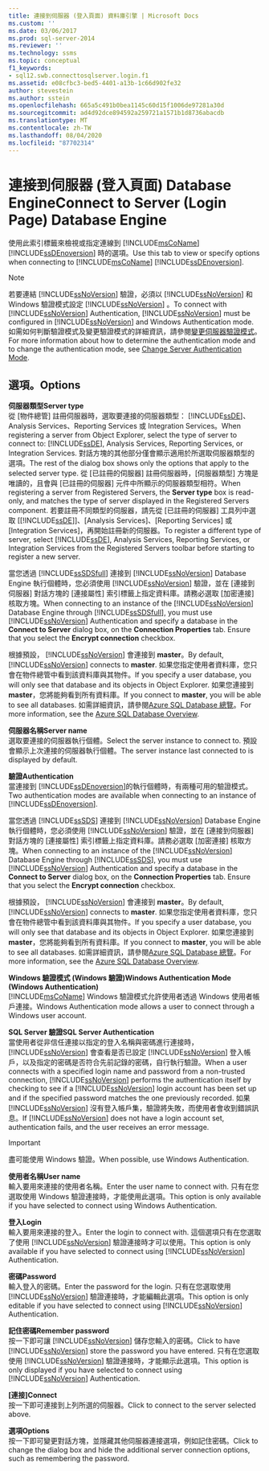 ```yaml
---
title: 連接到伺服器 (登入頁面) 資料庫引擎 | Microsoft Docs
ms.custom: ''
ms.date: 03/06/2017
ms.prod: sql-server-2014
ms.reviewer: ''
ms.technology: ssms
ms.topic: conceptual
f1_keywords:
- sql12.swb.connecttosqlserver.login.f1
ms.assetid: e08cfbc3-bed5-4401-a13b-1c66d902fe32
author: stevestein
ms.author: sstein
ms.openlocfilehash: 665a5c491b0bea1145c60d15f1006de97281a30d
ms.sourcegitcommit: ad4d92dce894592a259721a1571b1d8736abacdb
ms.translationtype: MT
ms.contentlocale: zh-TW
ms.lasthandoff: 08/04/2020
ms.locfileid: "87702314"
---
```

# <a name="connect-to-server-login-page-database-engine"></a><span data-ttu-id="85193-102">連接到伺服器 (登入頁面) Database Engine</span><span class="sxs-lookup"><span data-stu-id="85193-102">Connect to Server (Login Page) Database Engine</span></span>
  <span data-ttu-id="85193-103">使用此索引標籤來檢視或指定連線到 [!INCLUDE[msCoName](../../includes/msconame-md.md)] [!INCLUDE[ssDEnoversion](../../includes/ssdenoversion-md.md)] 時的選項。</span><span class="sxs-lookup"><span data-stu-id="85193-103">Use this tab to view or specify options when connecting to [!INCLUDE[msCoName](../../includes/msconame-md.md)] [!INCLUDE[ssDEnoversion](../../includes/ssdenoversion-md.md)].</span></span>  
  
> [!NOTE]  
>  <span data-ttu-id="85193-104">若要連結 [!INCLUDE[ssNoVersion](../../includes/ssnoversion-md.md)] 驗證，必須以 [!INCLUDE[ssNoVersion](../../includes/ssnoversion-md.md)] 和 Windows 驗證模式設定 [!INCLUDE[ssNoVersion](../../includes/ssnoversion-md.md)] 。</span><span class="sxs-lookup"><span data-stu-id="85193-104">To connect with [!INCLUDE[ssNoVersion](../../includes/ssnoversion-md.md)] Authentication, [!INCLUDE[ssNoVersion](../../includes/ssnoversion-md.md)] must be configured in [!INCLUDE[ssNoVersion](../../includes/ssnoversion-md.md)] and Windows Authentication mode.</span></span> <span data-ttu-id="85193-105">如需如何判斷驗證模式及變更驗證模式的詳細資訊，請參閱[變更伺服器驗證模式](../../database-engine/configure-windows/change-server-authentication-mode.md)。</span><span class="sxs-lookup"><span data-stu-id="85193-105">For more information about how to determine the authentication mode and to change the authentication mode, see [Change Server Authentication Mode](../../database-engine/configure-windows/change-server-authentication-mode.md).</span></span>  
  
## <a name="options"></a><span data-ttu-id="85193-106">選項。</span><span class="sxs-lookup"><span data-stu-id="85193-106">Options</span></span>  
 <span data-ttu-id="85193-107">**伺服器類型**</span><span class="sxs-lookup"><span data-stu-id="85193-107">**Server type**</span></span>  
 <span data-ttu-id="85193-108">從 [物件總管] 註冊伺服器時，選取要連接的伺服器類型： [!INCLUDE[ssDE](../../includes/ssde-md.md)]、Analysis Services、Reporting Services 或 Integration Services。</span><span class="sxs-lookup"><span data-stu-id="85193-108">When registering a server from Object Explorer, select the type of server to connect to: [!INCLUDE[ssDE](../../includes/ssde-md.md)], Analysis Services, Reporting Services, or Integration Services.</span></span> <span data-ttu-id="85193-109">對話方塊的其他部分僅會顯示適用於所選取伺服器類型的選項。</span><span class="sxs-lookup"><span data-stu-id="85193-109">The rest of the dialog box shows only the options that apply to the selected server type.</span></span> <span data-ttu-id="85193-110">從 [已註冊的伺服器] 註冊伺服器時，[伺服器類型]  方塊是唯讀的，且會與 [已註冊的伺服器] 元件中所顯示的伺服器類型相符。</span><span class="sxs-lookup"><span data-stu-id="85193-110">When registering a server from Registered Servers, the **Server type** box is read-only, and matches the type of server displayed in the Registered Servers component.</span></span> <span data-ttu-id="85193-111">若要註冊不同類型的伺服器，請先從 [已註冊的伺服器] 工具列中選取 [[!INCLUDE[ssDE](../../includes/ssde-md.md)]]、[Analysis Services]、[Reporting Services] 或 [Integration Services]，再開始註冊新的伺服器。</span><span class="sxs-lookup"><span data-stu-id="85193-111">To register a different type of server, select [!INCLUDE[ssDE](../../includes/ssde-md.md)], Analysis Services, Reporting Services, or Integration Services from the Registered Servers toolbar before starting to register a new server.</span></span>  
  
 <span data-ttu-id="85193-112">當您透過 [!INCLUDE[ssSDSfull](../../includes/sssdsfull-md.md)] 連接到 [!INCLUDE[ssNoVersion](../../includes/ssnoversion-md.md)] Database Engine 執行個體時，您必須使用 [!INCLUDE[ssNoVersion](../../includes/ssnoversion-md.md)] 驗證，並在 [連接到伺服器]  對話方塊的 [連接屬性]  索引標籤上指定資料庫。請務必選取 [加密連接]  核取方塊。</span><span class="sxs-lookup"><span data-stu-id="85193-112">When connecting to an instance of the [!INCLUDE[ssNoVersion](../../includes/ssnoversion-md.md)] Database Engine through [!INCLUDE[ssSDSfull](../../includes/sssdsfull-md.md)], you must use [!INCLUDE[ssNoVersion](../../includes/ssnoversion-md.md)] Authentication and specify a database in the **Connect to Server** dialog box, on the **Connection Properties** tab. Ensure that you select the **Encrypt connection** checkbox.</span></span>  
  
 <span data-ttu-id="85193-113">根據預設， [!INCLUDE[ssNoVersion](../../includes/ssnoversion-md.md)] 會連接到 **master**。</span><span class="sxs-lookup"><span data-stu-id="85193-113">By default, [!INCLUDE[ssNoVersion](../../includes/ssnoversion-md.md)] connects to **master**.</span></span> <span data-ttu-id="85193-114">如果您指定使用者資料庫，您只會在物件總管中看到該資料庫與其物件。</span><span class="sxs-lookup"><span data-stu-id="85193-114">If you specify a user database, you will only see that database and its objects in Object Explorer.</span></span> <span data-ttu-id="85193-115">如果您連接到 **master**，您將能夠看到所有資料庫。</span><span class="sxs-lookup"><span data-stu-id="85193-115">If you connect to **master**, you will be able to see all databases.</span></span> <span data-ttu-id="85193-116">如需詳細資訊，請參閱[Azure SQL Database 總覽](/azure/sql-database/sql-database-technical-overview)。</span><span class="sxs-lookup"><span data-stu-id="85193-116">For more information, see the [Azure SQL Database Overview](/azure/sql-database/sql-database-technical-overview).</span></span>  
  
 <span data-ttu-id="85193-117">**伺服器名稱**</span><span class="sxs-lookup"><span data-stu-id="85193-117">**Server name**</span></span>  
 <span data-ttu-id="85193-118">選取要連接的伺服器執行個體。</span><span class="sxs-lookup"><span data-stu-id="85193-118">Select the server instance to connect to.</span></span> <span data-ttu-id="85193-119">預設會顯示上次連接的伺服器執行個體。</span><span class="sxs-lookup"><span data-stu-id="85193-119">The server instance last connected to is displayed by default.</span></span>  
  
 <span data-ttu-id="85193-120">**驗證**</span><span class="sxs-lookup"><span data-stu-id="85193-120">**Authentication**</span></span>  
 <span data-ttu-id="85193-121">當連接到 [!INCLUDE[ssDEnoversion](../../includes/ssdenoversion-md.md)]的執行個體時，有兩種可用的驗證模式。</span><span class="sxs-lookup"><span data-stu-id="85193-121">Two authentication modes are available when connecting to an instance of [!INCLUDE[ssDEnoversion](../../includes/ssdenoversion-md.md)].</span></span>  
  
 <span data-ttu-id="85193-122">當您透過 [!INCLUDE[ssSDS](../../includes/sssds-md.md)] 連接到 [!INCLUDE[ssNoVersion](../../includes/ssnoversion-md.md)] Database Engine 執行個體時，您必須使用 [!INCLUDE[ssNoVersion](../../includes/ssnoversion-md.md)] 驗證，並在 [連接到伺服器]  對話方塊的 [連接屬性]  索引標籤上指定資料庫。請務必選取 [加密連接]  核取方塊。</span><span class="sxs-lookup"><span data-stu-id="85193-122">When connecting to an instance of the [!INCLUDE[ssNoVersion](../../includes/ssnoversion-md.md)] Database Engine through [!INCLUDE[ssSDS](../../includes/sssds-md.md)], you must use [!INCLUDE[ssNoVersion](../../includes/ssnoversion-md.md)] Authentication and specify a database in the **Connect to Server** dialog box, on the **Connection Properties** tab. Ensure that you select the **Encrypt connection** checkbox.</span></span>  
  
 <span data-ttu-id="85193-123">根據預設， [!INCLUDE[ssNoVersion](../../includes/ssnoversion-md.md)] 會連接到 **master**。</span><span class="sxs-lookup"><span data-stu-id="85193-123">By default, [!INCLUDE[ssNoVersion](../../includes/ssnoversion-md.md)] connects to **master**.</span></span> <span data-ttu-id="85193-124">如果您指定使用者資料庫，您只會在物件總管中看到該資料庫與其物件。</span><span class="sxs-lookup"><span data-stu-id="85193-124">If you specify a user database, you will only see that database and its objects in Object Explorer.</span></span> <span data-ttu-id="85193-125">如果您連接到 **master**，您將能夠看到所有資料庫。</span><span class="sxs-lookup"><span data-stu-id="85193-125">If you connect to **master**, you will be able to see all databases.</span></span> <span data-ttu-id="85193-126">如需詳細資訊，請參閱[Azure SQL Database 總覽](/azure/sql-database/sql-database-technical-overview)。</span><span class="sxs-lookup"><span data-stu-id="85193-126">For more information, see the [Azure SQL Database Overview](/azure/sql-database/sql-database-technical-overview).</span></span>  
  
 <span data-ttu-id="85193-127">**Windows 驗證模式 (Windows 驗證)**</span><span class="sxs-lookup"><span data-stu-id="85193-127">**Windows Authentication Mode (Windows Authentication)**</span></span>  
 [!INCLUDE[msCoName](../../includes/msconame-md.md)] <span data-ttu-id="85193-128">Windows 驗證模式允許使用者透過 Windows 使用者帳戶連接。</span><span class="sxs-lookup"><span data-stu-id="85193-128">Windows Authentication mode allows a user to connect through a Windows user account.</span></span>  
  
 <span data-ttu-id="85193-129">**SQL Server 驗證**</span><span class="sxs-lookup"><span data-stu-id="85193-129">**SQL Server Authentication**</span></span>  
 <span data-ttu-id="85193-130">當使用者從非信任連接以指定的登入名稱與密碼進行連接時， [!INCLUDE[ssNoVersion](../../includes/ssnoversion-md.md)] 會查看是否已設定 [!INCLUDE[ssNoVersion](../../includes/ssnoversion-md.md)] 登入帳戶，以及指定的密碼是否符合先前記錄的密碼，自行執行驗證。</span><span class="sxs-lookup"><span data-stu-id="85193-130">When a user connects with a specified login name and password from a non-trusted connection, [!INCLUDE[ssNoVersion](../../includes/ssnoversion-md.md)] performs the authentication itself by checking to see if a [!INCLUDE[ssNoVersion](../../includes/ssnoversion-md.md)] login account has been set up and if the specified password matches the one previously recorded.</span></span> <span data-ttu-id="85193-131">如果 [!INCLUDE[ssNoVersion](../../includes/ssnoversion-md.md)] 沒有登入帳戶集，驗證將失敗，而使用者會收到錯誤訊息。</span><span class="sxs-lookup"><span data-stu-id="85193-131">If [!INCLUDE[ssNoVersion](../../includes/ssnoversion-md.md)] does not have a login account set, authentication fails, and the user receives an error message.</span></span>  
  
> [!IMPORTANT]  
>  <span data-ttu-id="85193-132">盡可能使用 Windows 驗證。</span><span class="sxs-lookup"><span data-stu-id="85193-132">When possible, use Windows Authentication.</span></span>  
  
 <span data-ttu-id="85193-133">**使用者名稱**</span><span class="sxs-lookup"><span data-stu-id="85193-133">**User name**</span></span>  
 <span data-ttu-id="85193-134">輸入要用來連接的使用者名稱。</span><span class="sxs-lookup"><span data-stu-id="85193-134">Enter the user name to connect with.</span></span> <span data-ttu-id="85193-135">只有在您選取使用 Windows 驗證連接時，才能使用此選項。</span><span class="sxs-lookup"><span data-stu-id="85193-135">This option is only available if you have selected to connect using Windows Authentication.</span></span>  
  
 <span data-ttu-id="85193-136">**登入**</span><span class="sxs-lookup"><span data-stu-id="85193-136">**Login**</span></span>  
 <span data-ttu-id="85193-137">輸入要用來連接的登入。</span><span class="sxs-lookup"><span data-stu-id="85193-137">Enter the login to connect with.</span></span> <span data-ttu-id="85193-138">這個選項只有在您選取了使用 [!INCLUDE[ssNoVersion](../../includes/ssnoversion-md.md)] 驗證連接時才可以使用。</span><span class="sxs-lookup"><span data-stu-id="85193-138">This option is only available if you have selected to connect using [!INCLUDE[ssNoVersion](../../includes/ssnoversion-md.md)] Authentication.</span></span>  
  
 <span data-ttu-id="85193-139">**密碼**</span><span class="sxs-lookup"><span data-stu-id="85193-139">**Password**</span></span>  
 <span data-ttu-id="85193-140">輸入登入的密碼。</span><span class="sxs-lookup"><span data-stu-id="85193-140">Enter the password for the login.</span></span> <span data-ttu-id="85193-141">只有在您選取使用 [!INCLUDE[ssNoVersion](../../includes/ssnoversion-md.md)] 驗證連接時，才能編輯此選項。</span><span class="sxs-lookup"><span data-stu-id="85193-141">This option is only editable if you have selected to connect using [!INCLUDE[ssNoVersion](../../includes/ssnoversion-md.md)] Authentication.</span></span>  
  
 <span data-ttu-id="85193-142">**記住密碼**</span><span class="sxs-lookup"><span data-stu-id="85193-142">**Remember password**</span></span>  
 <span data-ttu-id="85193-143">按一下即可讓 [!INCLUDE[ssNoVersion](../../includes/ssnoversion-md.md)] 儲存您輸入的密碼。</span><span class="sxs-lookup"><span data-stu-id="85193-143">Click to have [!INCLUDE[ssNoVersion](../../includes/ssnoversion-md.md)] store the password you have entered.</span></span> <span data-ttu-id="85193-144">只有在您選取使用 [!INCLUDE[ssNoVersion](../../includes/ssnoversion-md.md)] 驗證連接時，才能顯示此選項。</span><span class="sxs-lookup"><span data-stu-id="85193-144">This option is only displayed if you have selected to connect using [!INCLUDE[ssNoVersion](../../includes/ssnoversion-md.md)] Authentication.</span></span>  
  
 <span data-ttu-id="85193-145">**[連接]**</span><span class="sxs-lookup"><span data-stu-id="85193-145">**Connect**</span></span>  
 <span data-ttu-id="85193-146">按一下即可連接到上列所選的伺服器。</span><span class="sxs-lookup"><span data-stu-id="85193-146">Click to connect to the server selected above.</span></span>  
  
 <span data-ttu-id="85193-147">**選項**</span><span class="sxs-lookup"><span data-stu-id="85193-147">**Options**</span></span>  
 <span data-ttu-id="85193-148">按一下即可變更對話方塊，並隱藏其他伺服器連接選項，例如記住密碼。</span><span class="sxs-lookup"><span data-stu-id="85193-148">Click to change the dialog box and hide the additional server connection options, such as remembering the password.</span></span>  
  
  
